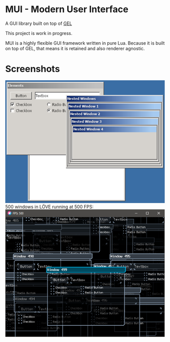 # MUI - Modern User Interface
A GUI library built on top of [GEL](https://github.com/ShoesForClues/gel)

This project is work in progress.

MUI is a highly flexible GUI framework written in pure Lua. Because it is 
built on top of GEL, that means it is retained and also renderer agnostic. 

# Screenshots
<img src="/screenshots/KCO3Mhc.png?raw=true">
500 windows in LÖVE running at 500 FPS:
<img src="/screenshots/YLF1VPo.png?raw=true">
